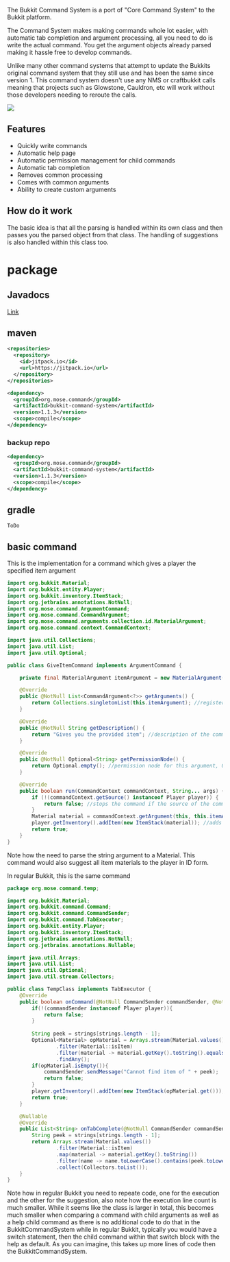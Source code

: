 

The Bukkit Command System is a port of "Core Command System" to the Bukkit platform. 

The Command System makes making commands  whole lot easier, with automatic tab completion and argument processing, all you need to do is write the actual command. 
You get the argument objects already parsed making it hassle free to develop commands. 

Unlike many other command systems that attempt to update the Bukkits original command system that they still use and has been the same since version 1. This command system doesn't use any NMS or craftbukkit calls meaning that projects such as Glowstone, Cauldron, etc will work without those developers needing to reroute the calls. 

[![](https://jitpack.io/v/mosemister/BukkitCommandSystem.svg)](https://jitpack.io/#mosemister/BukkitCommandSystem)


## Features

- Quickly write commands
- Automatic help page
- Automatic permission management for child commands
- Automatic tab completion
- Removes common processing
- Comes with common arguments
- Ability to create custom arguments


## How do it work

The basic idea is that all the parsing is handled within its own class and then passes you the parsed object from that class. The handling of suggestions is also handled within this class too. 

# package

## Javadocs

[Link](https://mosemister.github.io/BukkitCommandSystem/)

## maven 

```xml
<repositories>
  <repository>
    <id>jitpack.io</id>
    <url>https://jitpack.io</url>	
  </repository>
</repositories>
```

```xml
<dependency>
  <groupId>org.mose.command</groupId>
  <artifactId>bukkit-command-system</artifactId>
  <version>1.1.3</version>
  <scope>compile</scope>
</dependency>
```

### backup repo

```xml
<dependency>
  <groupId>org.mose.command</groupId>
  <artifactId>bukkit-command-system</artifactId>
  <version>1.1.3</version>
  <scope>compile</scope>
</dependency>
```

## gradle

``ToDo``


## basic command

This is the implementation for a command which gives a player the specified item argument
```java
import org.bukkit.Material;
import org.bukkit.entity.Player;
import org.bukkit.inventory.ItemStack;
import org.jetbrains.annotations.NotNull;
import org.mose.command.ArgumentCommand;
import org.mose.command.CommandArgument;
import org.mose.command.arguments.collection.id.MaterialArgument;
import org.mose.command.context.CommandContext;

import java.util.Collections;
import java.util.List;
import java.util.Optional;

public class GiveItemCommand implements ArgumentCommand {

    private final MaterialArgument itemArgument = new MaterialArgument("item", Material::isItem); //An argument which provides a material as a argument, this is then limited to materials that are items with the 2nd constructor argument

    @Override
    public @NotNull List<CommandArgument<?>> getArguments() {
        return Collections.singletonList(this.itemArgument); //registers the order of the argument
    }

    @Override
    public @NotNull String getDescription() {
        return "Gives you the provided item"; //description of the command
    }

    @Override
    public @NotNull Optional<String> getPermissionNode() {
        return Optional.empty(); //permission node for this argument, Optional.empty for no permission required (will not be suggested or can be executed if no permission matches)
    }

    @Override
    public boolean run(CommandContext commandContext, String... args) {
        if (!(commandContext.getSource() instanceof Player player)) {
            return false; //stops the command if the source of the command is not a player
        }
        Material material = commandContext.getArgument(this, this.itemArgument); //Gets the material from the command system
        player.getInventory().addItem(new ItemStack(material)); //adds the item to the players inventory
        return true;
    }
}

```

Note how the need to parse the string argument to a Material. This command would also suggest all item materials to the player in ID form. 

In regular Bukkit, this is the same command

```java
package org.mose.command.temp;

import org.bukkit.Material;
import org.bukkit.command.Command;
import org.bukkit.command.CommandSender;
import org.bukkit.command.TabExecutor;
import org.bukkit.entity.Player;
import org.bukkit.inventory.ItemStack;
import org.jetbrains.annotations.NotNull;
import org.jetbrains.annotations.Nullable;

import java.util.Arrays;
import java.util.List;
import java.util.Optional;
import java.util.stream.Collectors;

public class TempClass implements TabExecutor {
    @Override
    public boolean onCommand(@NotNull CommandSender commandSender, @NotNull Command command, @NotNull String s, @NotNull String[] strings) {
        if(!(commandSender instanceof Player player)){
            return false;
        }
        
        String peek = strings[strings.length - 1];
        Optional<Material> opMaterial = Arrays.stream(Material.values())
                .filter(Material::isItem)
                .filter(material -> material.getKey().toString().equalsIgnoreCase(peek))
                .findAny();
        if(opMaterial.isEmpty()){
            commandSender.sendMessage("Cannot find item of " + peek);
            return false;
        }
        player.getInventory().addItem(new ItemStack(opMaterial.get()));
        return true;
    }

    @Nullable
    @Override
    public List<String> onTabComplete(@NotNull CommandSender commandSender, @NotNull Command command, @NotNull String s, @NotNull String[] strings) {
        String peek = strings[strings.length - 1];
        return Arrays.stream(Material.values())
                .filter(Material::isItem)
                .map(material -> material.getKey().toString())
                .filter(name -> name.toLowerCase().contains(peek.toLowerCase()))
                .collect(Collectors.toList());
    }
}

```

Note how in regular Bukkit you need to repeate code, one for the execution and the other for the suggestion, also note how the execution line count is much smaller. While it seems like the class is larger in total, this becomes much smaller when comparing a command with child arguments as well as a help child command as there is no additional code to do that in the BukkitCommandSystem while in regular Bukkit, typically you would have a switch statement, then the child command within that switch block with the help as default. As you can imagine, this takes up more lines of code then the BukkitCommandSystem.






